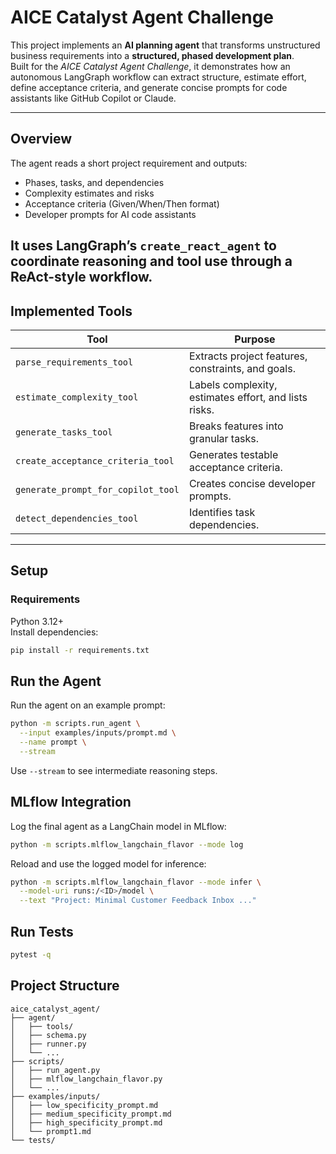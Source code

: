 # AICE Catalyst Agent Challenge

This project implements an **AI planning agent** that transforms unstructured business requirements into a **structured, phased development plan**.  
Built for the *AICE Catalyst Agent Challenge*, it demonstrates how an autonomous LangGraph workflow can extract structure, estimate effort, define acceptance criteria, and generate concise prompts for code assistants like GitHub Copilot or Claude.

---

## Overview

The agent reads a short project requirement and outputs:
- Phases, tasks, and dependencies  
- Complexity estimates and risks  
- Acceptance criteria (Given/When/Then format)  
- Developer prompts for AI code assistants  

It uses LangGraph’s `create_react_agent` to coordinate reasoning and tool use through a ReAct-style workflow.
---

## Implemented Tools

| Tool | Purpose |
|------|----------|
| `parse_requirements_tool` | Extracts project features, constraints, and goals. |
| `estimate_complexity_tool` | Labels complexity, estimates effort, and lists risks. |
| `generate_tasks_tool` | Breaks features into granular tasks. |
| `create_acceptance_criteria_tool` | Generates testable acceptance criteria. |
| `generate_prompt_for_copilot_tool` | Creates concise developer prompts. |
| `detect_dependencies_tool` | Identifies task dependencies. |

---

## Setup

### Requirements
Python 3.12+  
Install dependencies:

```bash
pip install -r requirements.txt
```

## Run the Agent

Run the agent on an example prompt:

```bash
python -m scripts.run_agent \
  --input examples/inputs/prompt.md \
  --name prompt \
  --stream
```

Use `--stream` to see intermediate reasoning steps.

## MLflow Integration

Log the final agent as a LangChain model in MLflow:
```bash
python -m scripts.mlflow_langchain_flavor --mode log
```

Reload and use the logged model for inference:
```bash
python -m scripts.mlflow_langchain_flavor --mode infer \
  --model-uri runs:/<ID>/model \
  --text "Project: Minimal Customer Feedback Inbox ..."
```

## Run Tests

```bash
pytest -q
```

## Project Structure

```
aice_catalyst_agent/
├── agent/
│   ├── tools/
│   ├── schema.py
│   ├── runner.py
│   └── ...
├── scripts/
│   ├── run_agent.py
│   ├── mlflow_langchain_flavor.py
│   └── ...
├── examples/inputs/
│   ├── low_specificity_prompt.md
│   ├── medium_specificity_prompt.md
│   ├── high_specificity_prompt.md
│   └── prompt1.md
└── tests/
```